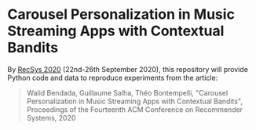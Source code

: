 # Carousel Personalization in Music Streaming Apps with Contextual Bandits

By [RecSys 2020](https://recsys.acm.org/recsys20/) (22nd-26th September 2020), this repository will provide Python code and data to reproduce experiments from the article:

> Walid Bendada, Guillaume Salha, Théo Bontempelli, "Carousel Personalization in Music Streaming Apps with Contextual Bandits", Proceedings of the Fourteenth ACM Conference on Recommender Systems, 2020
